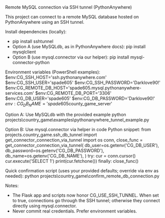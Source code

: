 Remote MySQL connection via SSH tunnel (PythonAnywhere)

This project can connect to a remote MySQL database hosted on PythonAnywhere using an SSH tunnel.

Install dependencies (locally):
- pip install sshtunnel
- Option A (use MySQLdb, as in PythonAnywhere docs): pip install mysqlclient
- Option B (use mysql.connector via our helper): pip install mysql-connector-python

Environment variables (PowerShell examples):
  $env:CG_SSH_HOST='ssh.pythonanywhere.com'
  $env:CG_SSH_USER='spade605'
  $env:CG_SSH_PASSWORD='Darklove90!'
  $env:CG_REMOTE_DB_HOST='spade605.mysql.pythonanywhere-services.com'
  $env:CG_REMOTE_DB_PORT='3306'
  $env:CG_DB_USER='spade605'
  $env:CG_DB_PASSWORD='Darklove90!'
  $env:CG_DB_NAME='spade605$county_game_server'

Option A: Use MySQLdb with the provided example
  python projects\country_game\examples\pythonanywhere_tunnel_example.py

Option B: Use mysql.connector via helper in code
Python snippet:
  from projects.country_game.ssh_db_tunnel import get_connector_connection_via_tunnel
  import os
  conn, close_func = get_connector_connection_via_tunnel(
      db_user=os.getenv('CG_DB_USER'),
      db_password=os.getenv('CG_DB_PASSWORD'),
      db_name=os.getenv('CG_DB_NAME'),
  )
  try:
      cur = conn.cursor()
      cur.execute('SELECT 1')
      print(cur.fetchone())
  finally:
      close_func()

Quick confirmation script (uses your provided defaults; override via env as needed):
  python projects\country_game\confirm_remote_db_connection.py

Notes:
- The Flask app and scripts now honor CG_USE_SSH_TUNNEL. When set to true, connections go through the SSH tunnel; otherwise they connect directly using mysql.connector.
- Never commit real credentials. Prefer environment variables.
